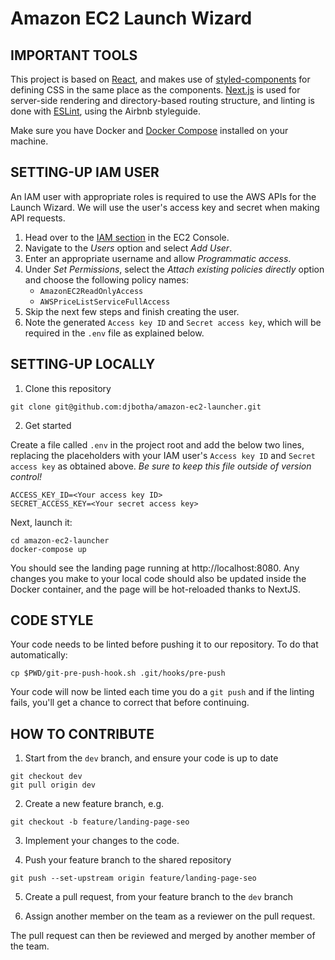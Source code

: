 # Amazon EC2 Launch Wizard

## IMPORTANT TOOLS

This project is based on [React](https://reactjs.org), and makes use of [styled-components](https://styled-components.com/docs/api) for defining CSS in the same place as the components. [Next.js](https://nextjs.org/docs) is used for server-side rendering and directory-based routing structure, and linting is done with [ESLint](https://eslint.org/), using the Airbnb styleguide.

Make sure you have Docker and [Docker Compose](https://docs.docker.com/compose/install/) installed on your machine.

## SETTING-UP IAM USER

An IAM user with appropriate roles is required to use the AWS APIs for the Launch Wizard. We will use the user's access key and secret when making API requests.

1. Head over to the [IAM section](https://console.aws.amazon.com/iam/home) in the EC2 Console.
2. Navigate to the _Users_ option and select _Add User_.
3. Enter an appropriate username and allow _Programmatic access_.
4. Under _Set Permissions_, select the _Attach existing policies directly_ option and choose the following policy names:
    * `AmazonEC2ReadOnlyAccess`
    * `AWSPriceListServiceFullAccess`
5. Skip the next few steps and finish creating the user.
6. Note the generated `Access key ID` and `Secret access key`, which will be required in the `.env` file as explained below.

## SETTING-UP LOCALLY

1.  Clone this repository

```
git clone git@github.com:djbotha/amazon-ec2-launcher.git
```

2.  Get started

Create a file called `.env` in the project root and add the below two lines, replacing the
placeholders with your IAM user's `Access key ID` and `Secret access key` as obtained above.
*Be sure to keep this file outside of version control!*

```
ACCESS_KEY_ID=<Your access key ID>
SECRET_ACCESS_KEY=<Your secret access key>
```

Next, launch it:

```
cd amazon-ec2-launcher
docker-compose up
```

You should see the landing page running at http://localhost:8080. Any changes you make to your local code should also be updated inside the Docker container, and the page will be hot-reloaded thanks to NextJS.

## CODE STYLE

Your code needs to be linted before pushing it to our repository. To do that
automatically:

```
cp $PWD/git-pre-push-hook.sh .git/hooks/pre-push
```

Your code will now be linted each time you do a `git push` and if the linting fails,
you'll get a chance to correct that before continuing.

## HOW TO CONTRIBUTE

1.  Start from the `dev` branch, and ensure your code is up to date

```
git checkout dev
git pull origin dev
```

2.  Create a new feature branch, e.g.

```
git checkout -b feature/landing-page-seo
```

3.  Implement your changes to the code.

4.  Push your feature branch to the shared repository

```
git push --set-upstream origin feature/landing-page-seo
```

5.  Create a pull request, from your feature branch to the `dev` branch

6.  Assign another member on the team as a reviewer on the pull request.

The pull request can then be reviewed and merged by another member of the team.
